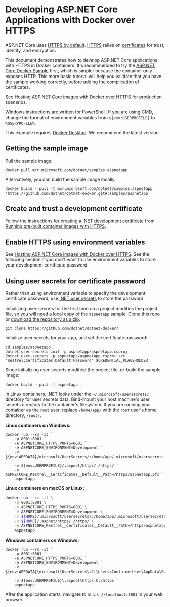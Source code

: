 # Developing ASP.NET Core Applications with Docker over HTTPS

ASP.NET Core uses [HTTPS by default](https://docs.microsoft.com/aspnet/core/security/enforcing-ssl). [HTTPS](https://en.wikipedia.org/wiki/HTTPS) relies on [certificates](https://en.wikipedia.org/wiki/Public_key_certificate) for trust, identity, and encryption.

This document demonstrates how to develop ASP.NET Core applications with HTTPS in Docker containers. It's recommended to try the [ASP.NET Core Docker Sample](README.md) first, which is simpler because the container only exposes HTTP. This more basic tutorial will help you validate that you have the sample working correctly, before adding the complication of certificates.

See [Hosting ASP.NET Core images with Docker over HTTPS](https://learn.microsoft.com/en-us/aspnet/core/security/docker-https) for production scenarios.

Windows instructions are written for PowerShell. If you are using CMD, change the format of environment variables from `${env:USERPROFILE}` to `%USERPROFILE%`.

This example requires [Docker Desktop](https://www.docker.com/products/docker-desktop/). We recommend the latest version.

## Getting the sample image

Pull the sample image:

```console
docker pull mcr.microsoft.com/dotnet/samples:aspnetapp
```

Alternatively, you can build the sample image locally:

```console
docker build --pull -t mcr.microsoft.com/dotnet/samples:aspnetapp 'https://github.com/dotnet/dotnet-docker.git#:samples/aspnetapp'
```

## Create and trust a development certificate

Follow the instructions for creating a [.NET development certificate](https://learn.microsoft.com/dotnet/core/tools/dotnet-dev-certs) from [Running pre-built container images with HTTPS](https://learn.microsoft.com/aspnet/core/security/docker-https#running-pre-built-container-images-with-https).

## Enable HTTPS using environment variables

See [Hosting ASP.NET Core images with Docker over HTTPS](https://learn.microsoft.com/aspnet/core/security/docker-https). See the following section if you don't want to use environment variables to store your development
certificate password.

## Using user secrets for certificate password

Rather than using environment variable to specify the development certificate password,  use [.NET user secrets](https://learn.microsoft.com/aspnet/core/security/app-secrets) to store the password.

Initializing user-secrets for the first time on a project modifies the project file, so you will need a local copy of the `aspnetapp` sample. Clone this repo or [download the repository as a zip](https://github.com/dotnet/dotnet-docker/archive/main.zip).

```console
git clone https://github.com/dotnet/dotnet-docker/
```

Initialize user secrets for your app, and set the certificate password:

```console
cd samples/aspnetapp
dotnet user-secrets init -p aspnetapp/aspnetapp.csproj
dotnet user-secrets -p aspnetapp/aspnetapp.csproj set "Kestrel:Certificates:Default:Password" $CREDENTIAL_PLACEHOLDER
```

Since initializing user-secrets modified the project file, re-build the sample image:

```pwsh
docker build --pull -t aspnetapp .
```

In Linux containers, .NET looks under the `~/.microsoft/usersecrets/` directory for user secrets data. Bind-mount your host machine's user secrets directory to the container's filesystem. If you are running your container as the `root` user, replace `/home/app/` with the `root` user's home directory, `/root/`.

**Linux containers on Windows:**

```pwsh
docker run --rm -it `
    -p 8001:8001 `
    -e ASPNETCORE_HTTPS_PORTS=8001 `
    -e ASPNETCORE_ENVIRONMENT=Development `
    -v ${env:APPDATA}/microsoft/UserSecrets/:/home/app/.microsoft/usersecrets `
    -v ${env:USERPROFILE}/.aspnet/https/:/https/ `
    -e ASPNETCORE_Kestrel__Certificates__Default__Path=/https/aspnetapp.pfx `
    aspnetapp
```

**Linux containers on macOS or Linux:**

```bash
docker run --rm -it \
    -p 8001:8001 \
    -e ASPNETCORE_HTTPS_PORTS=8001 \
    -e ASPNETCORE_ENVIRONMENT=Development \
    -v ${HOME}/.microsoft/usersecrets/:/home/app/.microsoft/usersecrets \
    -v ${HOME}/.aspnet/https/:/https/ \
    -e ASPNETCORE_Kestrel__Certificates__Default__Path=/https/aspnetapp.pfx \
    aspnetapp
```

**Windows containers on Windows:**

```pwsh
docker run --rm -it `
    -p 8001:8001 `
    -e ASPNETCORE_HTTPS_PORTS=8001 `
    -e ASPNETCORE_ENVIRONMENT=Development `
    -v ${env:APPDATA}\microsoft\UserSecrets\:C:\Users\ContainerUser\AppData\Roaming\microsoft\UserSecrets `
    -v ${env:USERPROFILE}\.aspnet\https:C:\https `
    aspnetapp
```

After the application starts, navigate to `https://localhost:8001` in your web
browser.
